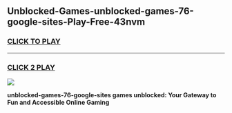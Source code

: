 
## Unblocked-Games-unblocked-games-76-google-sites-Play-Free-43nvm
<h3>
<a href="https://premium76.site?title=unblocked-games-76-google-sites&ref=12A">CLICK TO PLAY</a></h3>
<hr>

<h3>
<a href="https://premium76.site?title=unblocked-games-76-google-sites&ref=12A">CLICK 2 PLAY</a>
  
</h3>

<a href="https://premium76.site?title=unblocked-games-76-google-sites&ref=12A"><img src="https://clearcache.store/games.png"></a>


**unblocked-games-76-google-sites games unblocked: Your Gateway to Fun and Accessible Online Gaming**
